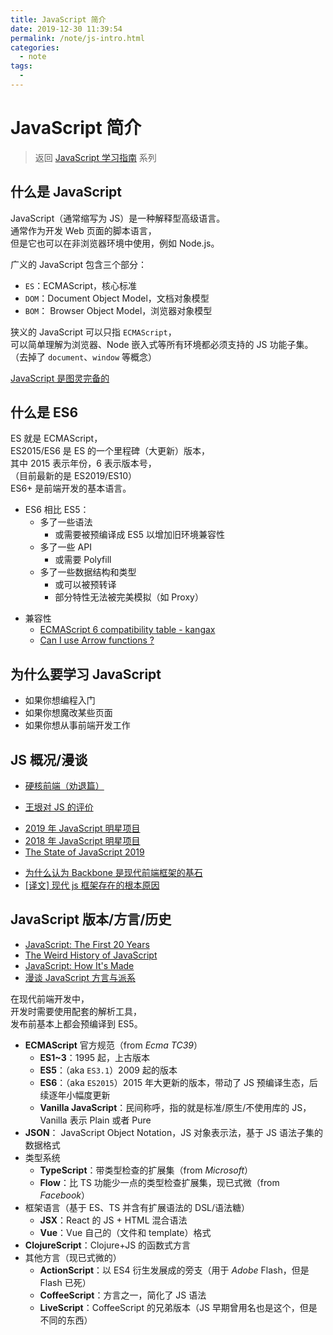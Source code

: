 ```yaml
---
title: JavaScript 简介
date: 2019-12-30 11:39:54
permalink: /note/js-intro.html
categories:
  - note
tags:
  - 
---
```

# JavaScript 简介

> 返回 [JavaScript 学习指南](./js-foundation.md) 系列

## 什么是 JavaScript

JavaScript（通常缩写为 JS）是一种解释型高级语言。  
通常作为开发 Web 页面的脚本语言，  
但是它也可以在非浏览器环境中使用，例如 Node.js。

广义的 JavaScript 包含三个部分：

- `ES`：ECMAScript，核心标准
- `DOM`：Document Object Model，文档对象模型
- `BOM`： Browser Object Model，浏览器对象模型

狭义的 JavaScript 可以只指 `ECMAScript`，  
可以简单理解为浏览器、Node 嵌入式等所有环境都必须支持的 JS 功能子集。  
（去掉了 `document`、`window` 等概念）

[JavaScript 是图灵完备的](https://www.freecodecamp.org/news/javascript-is-turing-complete-explained-41a34287d263/)

## 什么是 ES6

ES 就是 ECMAScript，  
ES2015/ES6 是 ES 的一个里程碑（大更新）版本，  
其中 2015 表示年份，6 表示版本号，  
（目前最新的是 ES2019/ES10）  
ES6+ 是前端开发的基本语言。

- ES6 相比 ES5：
  - 多了一些语法
    - 或需要被预编译成 ES5 以增加旧环境兼容性
  - 多了一些 API
    - 或需要 Polyfill
  - 多了一些数据结构和类型
    - 或可以被预转译
    - 部分特性无法被完美模拟（如 Proxy）

* 兼容性
  - [ECMAScript 6 compatibility table - kangax](https://kangax.github.io/compat-table/)
  - [Can I use <u>Arrow functions</u> ?](https://caniuse.com/#search=Arrow%20functions)

## 为什么要学习 JavaScript

- 如果你想编程入门
- 如果你想魔改某些页面
- 如果你想从事前端开发工作

## JS 概况/漫谈

- [硬核前端（劝退篇）](./fe-hardcore-overview.md)

- [王垠对 JS 的评价](https://zhuanlan.zhihu.com/p/54821270)

* [2019 年 JavaScript 明星项目](https://risingstars.js.org/2019/zh)
* [2018 年 JavaScript 明星项目](https://risingstars.js.org/2018/zh)
* [The State of JavaScript 2019](https://2019.stateofjs.com/zh/)

- [为什么认为 Backbone 是现代前端框架的基石](https://zhuanlan.zhihu.com/p/30982369)
- [[译文] 现代 js 框架存在的根本原因](https://juejin.im/post/5b111436e51d4506d06205fd)

## JavaScript 版本/方言/历史

- [JavaScript: The First 20 Years](https://zenodo.org/record/3710954)
- [The Weird History of JavaScript](https://www.youtube.com/watch?v=Sh6lK57Cuk4)
- [JavaScript: How It's Made](https://www.youtube.com/watch?v=FSs_JYwnAdI)
- [漫谈 JavaScript 方言与派系](https://www.blackglory.me/javascript-dialects-and-factions/)

在现代前端开发中，  
开发时需要使用配套的解析工具，  
发布前基本上都会预编译到 ES5。

- **ECMAScript** 官方规范（from _Ecma TC39_）
  - **ES1~3**：1995 起，上古版本
  - **ES5**：（aka `ES3.1`）2009 起的版本
  - **ES6**：（aka `ES2015`）2015 年大更新的版本，带动了 JS 预编译生态，后续逐年小幅度更新
  - **Vanilla JavaScript**：民间称呼，指的就是标准/原生/不使用库的 JS，Vanilla 表示 Plain 或者 Pure
- **JSON**： JavaScript Object Notation，JS 对象表示法，基于 JS 语法子集的数据格式
- 类型系统
  - **TypeScript**：带类型检查的扩展集（from _Microsoft_）
  - **Flow**：比 TS 功能少一点的类型检查扩展集，现已式微（from _Facebook_）
- 框架语言（基于 ES、TS 并含有扩展语法的 DSL/语法糖）
  - **JSX**：React 的 JS + HTML 混合语法
  - **Vue**：Vue 自己的（文件和 template）格式
- **ClojureScript**：Clojure+JS 的函数式方言
- 其他方言（现已式微的）
  - **ActionScript**：以 ES4 衍生发展成的旁支（用于 _Adobe_ Flash，但是 Flash 已死）
  - **CoffeeScript**：方言之一，简化了 JS 语法
  - **LiveScript**：CoffeeScript 的兄弟版本（JS 早期曾用名也是这个，但是不同的东西）
